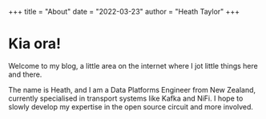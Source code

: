 +++
title = "About"
date = "2022-03-23"
author = "Heath Taylor"
+++

# Kia ora!

Welcome to my blog, a little area on the internet where I jot little things here and there.

The name is Heath, and I am a Data Platforms Engineer from New Zealand, currently specialised in transport systems like Kafka and NiFi.
I hope to slowly develop my expertise in the open source circuit and more involved.